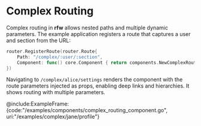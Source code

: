 # Complex Routing

Complex routing in **rfw** allows nested paths and multiple dynamic
parameters. The example application registers a route that captures a user
and section from the URL:

```go
router.RegisterRoute(router.Route{
    Path: "/complex/:user/:section",
    Component: func() core.Component { return components.NewComplexRoutingComponent() },
})
```

Navigating to `/complex/alice/settings` renders the component with the
route parameters injected as props, enabling deep links and hierarchies.
It shows routing with multiple parameters.

@include:ExampleFrame:{code:"/examples/components/complex_routing_component.go", uri:"/examples/complex/jane/profile"}
